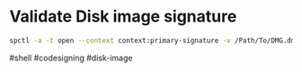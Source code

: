 # Validate Disk image signature

```sh
spctl -a -t open --context context:primary-signature -v /Path/To/DMG.dmg
```

#shell #codesigning #disk-image 